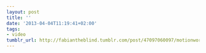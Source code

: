 ```yaml
---
layout: post
title: ''
date: '2013-04-04T11:19:41+02:00'
tags:
- video
tumblr_url: http://fabiantheblind.tumblr.com/post/47097060097/motionworks-saz-the-next-version-of-after
---
```

